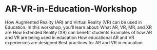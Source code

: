 # AR-VR-in-Education-Workshop
How Augmented Reality (AR) and Virtual Reality (VR) can be used in Education. In this workshop, you’ll learn about:  What AR, VR, MR, and XR are How Extended Reality (XR) can benefit students Examples of how AR and VR are being used in education How educational AR and VR experiences are designed Best practices for AR and VR in education
